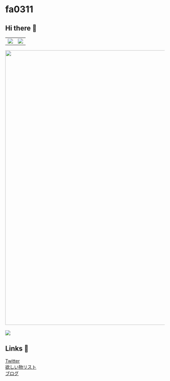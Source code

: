 <h1>fa0311</h1>
<h2>Hi there 👋</h2>
<table>
  <tr>
    <td>
      <a href="https://github.com/anuraghazra/github-readme-stats">
        <img src="https://github-readme-stats.vercel.app/api?username=fa0311&count_private=true&show_icons=true&text_color=03abd4&bg_color=00000000&hide_border=true" />
      </a>
    </td>
    <td>
      <a href="https://github.com/anuraghazra/github-readme-stats">
        <img src="https://github-readme-stats.vercel.app/api/top-langs/?username=fa0311&layout=compact&langs_count=10&text_color=03abd4&bg_color=00000000&hide_border=true" />
      </a>
    </td>
  </tr>
</table>
<a href="https://github.com/ryo-ma/github-profile-trophy">
  <img width="865" src="https://github-profile-trophy.vercel.app/?username=fa0311&theme=algolia&column=7&no-bg=true&no-frame=true" />
</a>
<br><br>
<img src="https://komarev.com/ghpvc/?username=fa0311&style=flat-square">
<h2>Links 🔗</h2>
<a href="https://twitter.com/faa0311">Twitter</a><br>
<a href="https://www.amazon.co.jp/hz/wishlist/ls/21TRR50AUGI7Y">欲しい物リスト</a><br>
<a href="https://blog.yuki0311.com">ブログ</a>
